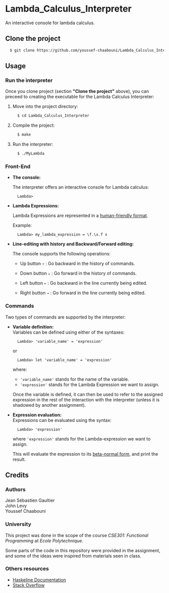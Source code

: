 # Lambda_Calculus_Interpreter
An interactive console for lambda calculus.

## Clone the project

```bash
  $ git clone https://github.com/youssef-chaabouni/Lambda_Calculus_Interpreter
```

## Usage

### Run the interpreter
Once you clone project (section <b>"Clone the project"</b> above), you can preceed to creating the executable for the Lambda Calculus Interpreter:

<ol>
  <li>
Move into the project directory:

```bash
  $ cd Lambda_Calculus_Interpreter
```
  </li>
  <li>
Compile the project:

```bash
  $ make
```
  </li>
  <li>
Run the interpreter:

```bash
  $ ./MyLambda
```
  </li>
</ol>

### Front-End
<ul>
  <li>
  <b>The console:</b><br>

The interpreter offers an interactive console for Lambda calculus:

```
  Lambda>
```
  </li>

  <li>
  <b>Lambda Expressions:</b><br>

Lambda Expressions are represented in a <a href="https://en.wikipedia.org/wiki/Lambda_calculus">human-friendly format</a>.

Example:

```
  Lambda> my_lambda_expression = \f.\x.f x
```
  </li>

  <li>
  <b>Line-editing with history and Backward/Forward editing:</b><br>

The console supports the following operations:
- Up button `↑` : Go backward in the history of commands.
- Down button `↓` : Go forward in the history of commands.
- Left button `←` : Go backward in the line currently being edited.
- Right button `→` : Go forward in the line currently being edited.

  </li>
</ul>

### Commands

Two types of commands are supported by the interpreter:

<ul>
  <li>
  <b>Variable definition:</b><br>
  Variables can be defined using either of the syntaxes:

```
  Lambda> 'variable_name' = 'expression'
```
or

```
  Lambda> let 'variable_name' = 'expression'
```
  where:
  - `'variable_name'` stands for the name of the variable.
  - `'expression'` stands for the Lambda Expression we want to assign.
  
  Once the variable is defined, it can then be used to refer to the assigned expression in the rest of the interaction with the interpreter (unless it is shadowed by another assignment).
  </li>
  <li>
  <b>Expression evaluation:</b><br>
  Expressions can be evaluated using the syntax:

```
  Lambda> 'expression'
```
  where `'expression'` stands for the Lambda-expression we want to assign.
  
  This will evaluate the expression to its <a href="https://en.wikipedia.org/wiki/Beta_normal_form">beta-normal form</a>, and print the result.
  </li>
</ul>

## Credits

### Authors
Jean Sébastien Gaultier<br>
John Levy<br>
Youssef Chaabouni<br>

### University
This project was done in the scope of the course <i>CSE301: Functional Programming</i> at <i>Ecole Polytechnique</i>.

Some parts of the code in this repository were provided in the assignment, and some of the ideas were inspired from materials seen in class.

### Others resources
- <a href="https://hackage.haskell.org/package/haskeline-0.8.2/docs/System-Console-Haskeline-IO.html">Haskeline Documentation</a>
- <a href="https://stackoverflow.com/a/23070727">Stack Overflow</a>
